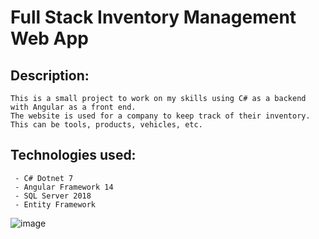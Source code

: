 # Full Stack Inventory Management Web App

## Description:

    This is a small project to work on my skills using C# as a backend with Angular as a front end.
    The website is used for a company to keep track of their inventory.
    This can be tools, products, vehicles, etc.

## Technologies used:

     - C# Dotnet 7
     - Angular Framework 14
     - SQL Server 2018
     - Entity Framework

![image](C:\Users\Dylan\Projects\onyx-inventory)